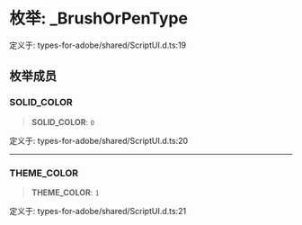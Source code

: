 # 枚举: \_BrushOrPenType

定义于: types-for-adobe/shared/ScriptUI.d.ts:19

## 枚举成员

### SOLID\_COLOR

> **SOLID\_COLOR**: `0`

定义于: types-for-adobe/shared/ScriptUI.d.ts:20

***

### THEME\_COLOR

> **THEME\_COLOR**: `1`

定义于: types-for-adobe/shared/ScriptUI.d.ts:21
